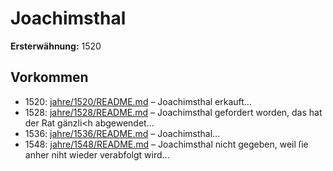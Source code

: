# Joachimsthal

**Ersterwähnung:** 1520

## Vorkommen
- 1520: [jahre/1520/README.md](../jahre/1520/README.md) – Joachimsthal erkauft...
- 1528: [jahre/1528/README.md](../jahre/1528/README.md) – Joachimsthal gefordert worden, das
hat der Rat gänzli<h abgewendet...
- 1536: [jahre/1536/README.md](../jahre/1536/README.md) – Joachimsthal...
- 1548: [jahre/1548/README.md](../jahre/1548/README.md) – Joachimsthal nicht gegeben,
weil ſie anher niht wieder verabfolgt wird...
